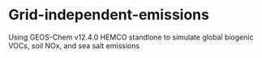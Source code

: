 # Grid-independent-emissions
Using GEOS-Chem v12.4.0 HEMCO standlone to simulate global biogenic VOCs, soil NOx, and sea salt emissions

